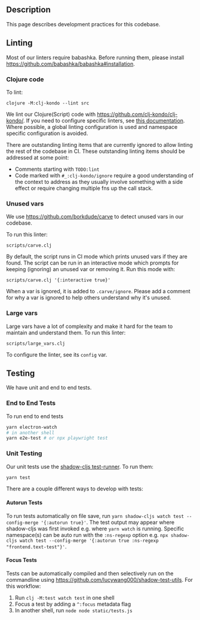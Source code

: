 ## Description

This page describes development practices for this codebase.

## Linting

Most of our linters require babashka. Before running them, please install
https://github.com/babashka/babashka#installation.

### Clojure code

To lint:
```
clojure -M:clj-kondo --lint src
```

We lint our Clojure(Script) code with https://github.com/clj-kondo/clj-kondo/. If you need to configure specific linters, see [this documentation](https://github.com/clj-kondo/clj-kondo/blob/master/doc/linters.md). Where possible, a global linting configuration is used and namespace specific configuration is avoided.

There are outstanding linting items that are currently ignored to allow linting the rest of the codebase in CI. These outstanding linting items should be addressed at some point:

* Comments starting with `TODO:lint`
* Code marked with `#_:clj-kondo/ignore` require a good understanding of the context to address as they usually involve something with a side effect or require changing multiple fns up the call stack.

### Unused vars

We use https://github.com/borkdude/carve to detect unused vars in our codebase.

To run this linter:
```
scripts/carve.clj
```

By default, the script runs in CI mode which prints unused vars if they are
found. The script can be run in an interactive mode which prompts for keeping
(ignoring) an unused var or removing it. Run this mode with:

```
scripts/carve.clj '{:interactive true}'
```

When a var is ignored, it is added to `.carve/ignore`. Please add a comment for
why a var is ignored to help others understand why it's unused.

### Large vars

Large vars have a lot of complexity and make it hard for the team to maintain
and understand them. To run this linter:
```
scripts/large_vars.clj
```

To configure the linter, see its `config` var.

## Testing

We have unit and end to end tests.

### End to End Tests

To run end to end tests

``` bash
yarn electron-watch
# in another shell
yarn e2e-test # or npx playwright test
```

### Unit Testing

Our unit tests use the [shadow-cljs test-runner](https://shadow-cljs.github.io/docs/UsersGuide.html#_testing). To run them:

```bash
yarn test
```

There are a couple different ways to develop with tests:

#### Autorun Tests
To run tests automatically on file save, run `yarn
shadow-cljs watch test --config-merge '{:autorun true}'`. The test output may
appear where shadow-cljs was first invoked e.g. where `yarn watch` is running.
Specific namespace(s) can be auto run with the `:ns-regexp` option e.g. `npx
shadow-cljs watch test --config-merge '{:autorun true :ns-regexp
"frontend.text-test"}'`.

#### Focus Tests

Tests can be automatically compiled and then selectively run on the commandline
using https://github.com/lucywang000/shadow-test-utils. For this workflow:

1. Run `clj -M:test watch test` in one shell
2. Focus a test by adding a `^:focus` metadata flag
3. In another shell, run `node node static/tests.js`
